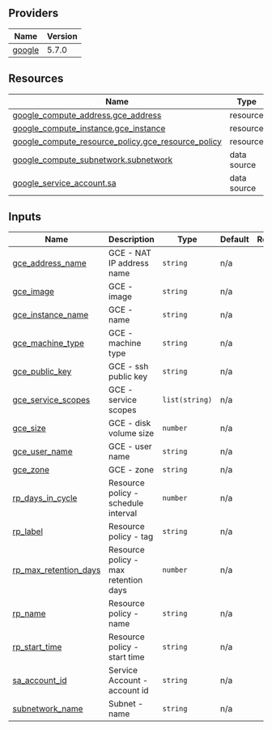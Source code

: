 <!-- BEGIN_TF_DOCS -->


## Providers

| Name | Version |
|------|---------|
| <a name="provider_google"></a> [google](#provider\_google) | 5.7.0 |

## Resources

| Name | Type |
|------|------|
| [google_compute_address.gce_address](https://registry.terraform.io/providers/hashicorp/google/latest/docs/resources/compute_address) | resource |
| [google_compute_instance.gce_instance](https://registry.terraform.io/providers/hashicorp/google/latest/docs/resources/compute_instance) | resource |
| [google_compute_resource_policy.gce_resource_policy](https://registry.terraform.io/providers/hashicorp/google/latest/docs/resources/compute_resource_policy) | resource |
| [google_compute_subnetwork.subnetwork](https://registry.terraform.io/providers/hashicorp/google/latest/docs/data-sources/compute_subnetwork) | data source |
| [google_service_account.sa](https://registry.terraform.io/providers/hashicorp/google/latest/docs/data-sources/service_account) | data source |

## Inputs

| Name | Description | Type | Default | Required |
|------|-------------|------|---------|:--------:|
| <a name="input_gce_address_name"></a> [gce\_address\_name](#input\_gce\_address\_name) | GCE - NAT IP address name | `string` | n/a | yes |
| <a name="input_gce_image"></a> [gce\_image](#input\_gce\_image) | GCE - image | `string` | n/a | yes |
| <a name="input_gce_instance_name"></a> [gce\_instance\_name](#input\_gce\_instance\_name) | GCE - name | `string` | n/a | yes |
| <a name="input_gce_machine_type"></a> [gce\_machine\_type](#input\_gce\_machine\_type) | GCE - machine type | `string` | n/a | yes |
| <a name="input_gce_public_key"></a> [gce\_public\_key](#input\_gce\_public\_key) | GCE - ssh public key | `string` | n/a | yes |
| <a name="input_gce_service_scopes"></a> [gce\_service\_scopes](#input\_gce\_service\_scopes) | GCE - service scopes | `list(string)` | n/a | yes |
| <a name="input_gce_size"></a> [gce\_size](#input\_gce\_size) | GCE - disk volume size | `number` | n/a | yes |
| <a name="input_gce_user_name"></a> [gce\_user\_name](#input\_gce\_user\_name) | GCE - user name | `string` | n/a | yes |
| <a name="input_gce_zone"></a> [gce\_zone](#input\_gce\_zone) | GCE - zone | `string` | n/a | yes |
| <a name="input_rp_days_in_cycle"></a> [rp\_days\_in\_cycle](#input\_rp\_days\_in\_cycle) | Resource policy - schedule interval | `number` | n/a | yes |
| <a name="input_rp_label"></a> [rp\_label](#input\_rp\_label) | Resource policy - tag | `string` | n/a | yes |
| <a name="input_rp_max_retention_days"></a> [rp\_max\_retention\_days](#input\_rp\_max\_retention\_days) | Resource policy - max retention days | `number` | n/a | yes |
| <a name="input_rp_name"></a> [rp\_name](#input\_rp\_name) | Resource policy - name | `string` | n/a | yes |
| <a name="input_rp_start_time"></a> [rp\_start\_time](#input\_rp\_start\_time) | Resource policy - start time | `string` | n/a | yes |
| <a name="input_sa_account_id"></a> [sa\_account\_id](#input\_sa\_account\_id) | Service Account - account id | `string` | n/a | yes |
| <a name="input_subnetwork_name"></a> [subnetwork\_name](#input\_subnetwork\_name) | Subnet - name | `string` | n/a | yes |
<!-- END_TF_DOCS -->
